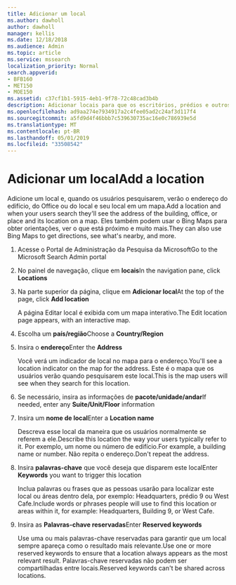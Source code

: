 ```yaml
---
title: Adicionar um local
ms.author: dawholl
author: dawholl
manager: kellis
ms.date: 12/18/2018
ms.audience: Admin
ms.topic: article
ms.service: mssearch
localization_priority: Normal
search.appverid:
- BFB160
- MET150
- MOE150
ms.assetid: c37cf1b1-5915-4eb1-9f78-72c48cad3b4b
description: Adicionar locais para que os escritórios, prédios e outros espaços de trabalho da sua organização apareçam nos resultados do trabalho de pesquisa da Microsoft
ms.openlocfilehash: ad9aa274e7934917a2c4fee05ad2c24af3d117f4
ms.sourcegitcommit: a5fd9d4f46bbb7c539630735ac16e0c786939e5d
ms.translationtype: MT
ms.contentlocale: pt-BR
ms.lasthandoff: 05/01/2019
ms.locfileid: "33508542"
---
```

# <a name="add-a-location"></a><span data-ttu-id="77536-103">Adicionar um local</span><span class="sxs-lookup"><span data-stu-id="77536-103">Add a location</span></span>

<span data-ttu-id="77536-104">Adicione um local e, quando os usuários pesquisarem, verão o endereço do edifício, do Office ou do local e seu local em um mapa.</span><span class="sxs-lookup"><span data-stu-id="77536-104">Add a location and when your users search they'll see the address of the building, office, or place and its location on a map.</span></span> <span data-ttu-id="77536-105">Eles também podem usar o Bing Maps para obter orientações, ver o que está próximo e muito mais.</span><span class="sxs-lookup"><span data-stu-id="77536-105">They can also use Bing Maps to get directions, see what's nearby, and more.</span></span>
  
1. <span data-ttu-id="77536-106">Acesse o Portal de Administração da Pesquisa da Microsoft</span><span class="sxs-lookup"><span data-stu-id="77536-106">Go to the Microsoft Search Admin portal</span></span>
    
2. <span data-ttu-id="77536-107">No painel de navegação, clique em **locais**</span><span class="sxs-lookup"><span data-stu-id="77536-107">In the navigation pane, click **Locations**</span></span>
    
3. <span data-ttu-id="77536-108">Na parte superior da página, clique em **Adicionar local**</span><span class="sxs-lookup"><span data-stu-id="77536-108">At the top of the page, click **Add location**</span></span>
    
    <span data-ttu-id="77536-109">A página Editar local é exibida com um mapa interativo.</span><span class="sxs-lookup"><span data-stu-id="77536-109">The Edit location page appears, with an interactive map.</span></span>
    
4. <span data-ttu-id="77536-110">Escolha um **país/região**</span><span class="sxs-lookup"><span data-stu-id="77536-110">Choose a **Country/Region**</span></span>
    
5. <span data-ttu-id="77536-111">Insira o **endereço**</span><span class="sxs-lookup"><span data-stu-id="77536-111">Enter the **Address**</span></span>
    
    <span data-ttu-id="77536-112">Você verá um indicador de local no mapa para o endereço.</span><span class="sxs-lookup"><span data-stu-id="77536-112">You'll see a location indicator on the map for the address.</span></span> <span data-ttu-id="77536-113">Este é o mapa que os usuários verão quando pesquisarem este local.</span><span class="sxs-lookup"><span data-stu-id="77536-113">This is the map users will see when they search for this location.</span></span>
    
6. <span data-ttu-id="77536-114">Se necessário, insira as informações de **pacote/unidade/andar**</span><span class="sxs-lookup"><span data-stu-id="77536-114">If needed, enter any **Suite/Unit/Floor** information</span></span> 
    
7. <span data-ttu-id="77536-115">Insira um **nome de local**</span><span class="sxs-lookup"><span data-stu-id="77536-115">Enter a **Location name**</span></span>
    
    <span data-ttu-id="77536-116">Descreva esse local da maneira que os usuários normalmente se referem a ele.</span><span class="sxs-lookup"><span data-stu-id="77536-116">Describe this location the way your users typically refer to it.</span></span> <span data-ttu-id="77536-117">Por exemplo, um nome ou número de edifício.</span><span class="sxs-lookup"><span data-stu-id="77536-117">For example, a building name or number.</span></span> <span data-ttu-id="77536-118">Não repita o endereço.</span><span class="sxs-lookup"><span data-stu-id="77536-118">Don't repeat the address.</span></span>
    
8. <span data-ttu-id="77536-119">Insira **palavras-chave** que você deseja que disparem este local</span><span class="sxs-lookup"><span data-stu-id="77536-119">Enter **Keywords** you want to trigger this location</span></span> 
    
    <span data-ttu-id="77536-120">Inclua palavras ou frases que as pessoas usarão para localizar este local ou áreas dentro dela, por exemplo: Headquarters, prédio 9 ou West Cafe.</span><span class="sxs-lookup"><span data-stu-id="77536-120">Include words or phrases people will use to find this location or areas within it, for example: Headquarters, Building 9, or West Cafe.</span></span>
    
9. <span data-ttu-id="77536-121">Insira as **Palavras-chave reservadas**</span><span class="sxs-lookup"><span data-stu-id="77536-121">Enter **Reserved keywords**</span></span>
    
    <span data-ttu-id="77536-122">Use uma ou mais palavras-chave reservadas para garantir que um local sempre apareça como o resultado mais relevante.</span><span class="sxs-lookup"><span data-stu-id="77536-122">Use one or more reserved keywords to ensure that a location always appears as the most relevant result.</span></span> <span data-ttu-id="77536-123">Palavras-chave reservadas não podem ser compartilhadas entre locais.</span><span class="sxs-lookup"><span data-stu-id="77536-123">Reserved keywords can't be shared across locations.</span></span>

  

